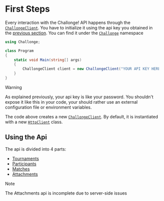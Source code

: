﻿---
uid: articles_first_steps
---

# First Steps

Every interaction with the Challonge! API happens through the [`ChallongeClient`](xref:Challonge.ChallongeClient).
You have to initialize it using the api key you obtained in the [previous section](xref:articles_project_setup).
You can find it under the [`Challonge`](xref:Challonge) namespace
```c#
using Challonge;

class Program
{
    static void Main(string[] args)
    {
        ChallongeClient client = new ChallongeClient("YOUR API KEY HERE");
    }
}
```

> [!WARNING] 
> As explained previously, your api key is like your password. You shouldn't expose it like this in your
> code, your should rather use an external configuration file or environment variables.

The code above creates a new [`ChallongeClient`](xref:Challonge.ChallongeClient). By default, it is instantiated with a new 
[`HttpClient`](https://docs.microsoft.com/en-us/dotnet/api/system.net.http.httpclient?view=net-5.0) class.

## Using the Api
The api is divided into 4 parts:
- [Tournaments](xref:Challonge.ChallongeClient.TournamentHandler)
- [Participants](xref:Challonge.ChallongeClient.ParticipantsHandler)
- [Matches](xref:Challonge.ChallongeClient.MatchesHandler)
- [Attachments](xref:Challonge.ChallongeClient.AttachmentsHandler)

> [!NOTE]
> The Attachments api is incomplete due to server-side issues

